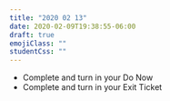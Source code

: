 ```yaml
---
title: "2020 02 13"
date: 2020-02-09T19:38:55-06:00
draft: true
emojiClass: ""
studentCss: ""
---
```


- Complete and turn in your Do Now
- Complete and turn in your Exit Ticket